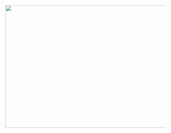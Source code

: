 <img style="-webkit-user-select: none; cursor: -webkit-zoom-in;" src="http://farm6.staticflickr.com/5130/5366107531_376c1a5c22_z.jpg" width="514" height="386">
